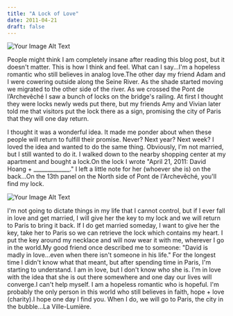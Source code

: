```yaml
---
title: "A Lock of Love"
date: 2011-04-21
draft: false
---
```

![Your Image Alt Text](/images/2011/04/2011-04-lock-cover.jpg)

People might think I am completely insane after reading this blog post, but it doesn't matter. This is how I think and feel. What can I say...I'm a hopeless romantic who still believes in analog love.The other day my friend Adam and I were cowering outside along the Seine River. As the shade started moving we migrated to the other side of the river. As we crossed the Pont de l’Archevêché I saw a bunch of locks on the bridge's railing. At first I thought they were locks newly weds put there, but my friends Amy and Vivian later told me that visitors put the lock there as a sign, promising the city of Paris that they will one day return.

I thought it was a wonderful idea. It made me ponder about when these people will return to fulfill their promise. Never? Next year? Next week? I loved the idea and wanted to do the same thing. Obviously, I'm not married, but I still wanted to do it. I walked down to the nearby shopping center at my apartment and bought a lock.On the lock I wrote "April 21, 2011: David Hoang + _____________." I left a little note for her (whoever she is) on the back...On the 13th panel on the North side of Pont de l'Archevêché, you'll find my lock.

![Your Image Alt Text](/images/2011/04/2011-04-lock-1.jpg)

I'm not going to dictate things in my life that I cannot control, but if I ever fall in love and get married, I will give her the key to my lock and we will return to Paris to bring it back. If I do get married someday, I want to give her the key, take her to Paris so we can retrieve the lock which contains my heart. I put the key around my necklace and will now wear it with me, wherever I go in the world.My good friend once described me to someone: "David is madly in love...even when there isn't someone in his life." For the longest time I didn't know what that meant, but after spending time in Paris, I'm starting to understand. I am in love, but I don't know who she is. I'm in love with the idea that she is out there somewhere and one day our lives will converge.I can't help myself. I am a hopeless romantic who is hopeful. I'm probably the only person in this world who still believes in faith, hope + love (charity).I hope one day I find you. When I do, we will go to Paris, the city in the bubble...La Ville-Lumière.